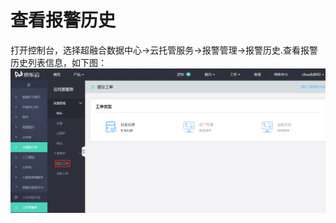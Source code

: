 # 查看报警历史
打开控制台，选择超融合数据中心->云托管服务->报警管理->报警历史.查看报警历史列表信息，如下图：
![报警历史列表](https://github.com/jdcloudcom/cn/blob/cn-Cloud-Cabinet-Service/image/Hyper-Converged-IDC/Cloud-Cabinet-Service/CCS023.png)
